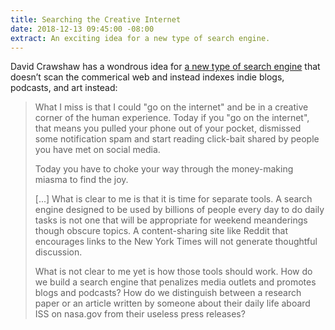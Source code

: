 ```yaml
---
title: Searching the Creative Internet
date: 2018-12-13 09:45:00 -08:00
extract: An exciting idea for a new type of search engine.
---
```


David Crawshaw has a wondrous idea for [a new type of search engine](https://crawshaw.io/blog/searching-the-creative-internet) that doesn’t scan the commerical web and instead indexes indie blogs, podcasts, and art instead:

> What I miss is that I could "go on the internet" and be in a creative corner of the human experience. Today if you "go on the internet", that means you pulled your phone out of your pocket, dismissed some notification spam and start reading click-bait shared by people you have met on social media.
>  
> Today you have to choke your way through the money-making miasma to find the joy.
> 
> [...] What is clear to me is that it is time for separate tools. A search engine designed to be used by billions of people every day to do daily tasks is not one that will be appropriate for weekend meanderings though obscure topics. A content-sharing site like Reddit that encourages links to the New York Times will not generate thoughtful discussion.
> 
> What is not clear to me yet is how those tools should work. How do we build a search engine that penalizes media outlets and promotes blogs and podcasts? How do we distinguish between a research paper or an article written by someone about their daily life aboard ISS on nasa.gov from their useless press releases?